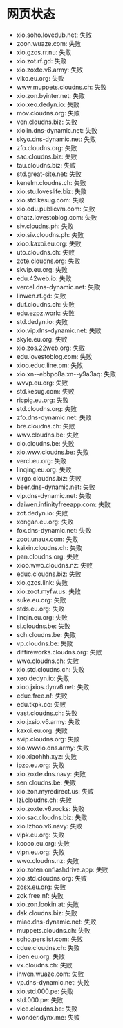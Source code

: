 # 网页状态
- xio.soho.lovedub.net: 失败
- zoon.wuaze.com: 失败
- xio.gzos.rr.nu: 失败
- xio.zot.rf.gd: 失败
- xio.zoxte.v6.army: 失败
- viko.eu.org: 失败
- www.muppets.cloudns.ch: 失败
- xio.zon.byinter.net: 失败
- xio.xeo.dedyn.io: 失败
- mov.cloudns.org: 失败
- ven.cloudns.biz: 失败
- xiolin.dns-dynamic.net: 失败
- skyo.dns-dynamic.net: 失败
- zfo.cloudns.org: 失败
- sac.cloudns.biz: 失败
- tau.cloudns.biz: 失败
- std.great-site.net: 失败
- kenelm.cloudns.ch: 失败
- xio.stu.loveslife.biz: 失败
- xio.std.kesug.com: 失败
- xio.edu.publicvm.com: 失败
- chatz.lovestoblog.com: 失败
- siv.cloudns.ph: 失败
- xio.siv.cloudns.ph: 失败
- xioo.kaxoi.eu.org: 失败
- uto.cloudns.ch: 失败
- zote.cloudns.org: 失败
- skvip.eu.org: 失败
- edu.42web.io: 失败
- vercel.dns-dynamic.net: 失败
- linwen.rf.gd: 失败
- duf.cloudns.ch: 失败
- edu.ezpz.work: 失败
- std.dedyn.io: 失败
- xio.vip.dns-dynamic.net: 失败
- skyle.eu.org: 失败
- xio.zos.22web.org: 失败
- edu.lovestoblog.com: 失败
- xioo.educ.line.pm: 失败
- xio.xn--ebbpo8a.xn--y9a3aq: 失败
- wvvp.eu.org: 失败
- std.kesug.com: 失败
- ricpig.eu.org: 失败
- std.cloudns.org: 失败
- zfo.dns-dynamic.net: 失败
- bre.cloudns.ch: 失败
- wwv.cloudns.be: 失败
- clo.cloudns.be: 失败
- xio.wwv.cloudns.be: 失败
- vercl.eu.org: 失败
- linqing.eu.org: 失败
- virgo.cloudns.biz: 失败
- beer.dns-dynamic.net: 失败
- vip.dns-dynamic.net: 失败
- daiwen.infinityfreeapp.com: 失败
- zot.dedyn.io: 失败
- xongan.eu.org: 失败
- fox.dns-dynamic.net: 失败
- zoot.unaux.com: 失败
- kaixin.cloudns.ch: 失败
- pan.cloudns.org: 失败
- xioo.wwo.cloudns.nz: 失败
- educ.cloudns.biz: 失败
- xio.gzos.link: 失败
- xio.zoot.myfw.us: 失败
- suke.eu.org: 失败
- stds.eu.org: 失败
- linqin.eu.org: 失败
- si.cloudns.be: 失败
- sch.cloudns.be: 失败
- vp.cloudns.be: 失败
- diffireworks.cloudns.org: 失败
- wwo.cloudns.ch: 失败
- xio.std.cloudns.ch: 失败
- xeo.dedyn.io: 失败
- xioo.jxios.dynv6.net: 失败
- educ.free.nf: 失败
- edu.tkpk.cc: 失败
- vast.cloudns.ch: 失败
- xio.jxsio.v6.army: 失败
- kaxoi.eu.org: 失败
- svip.cloudns.org: 失败
- xio.wwvio.dns.army: 失败
- xio.xiaohhh.xyz: 失败
- ipzo.eu.org: 失败
- xio.zoxte.dns.navy: 失败
- sen.cloudns.be: 失败
- xio.zon.myredirect.us: 失败
- lzi.cloudns.ch: 失败
- xio.zoxte.v6.rocks: 失败
- xio.sac.cloudns.biz: 失败
- xio.lzhoo.v6.navy: 失败
- vipk.eu.org: 失败
- kcoco.eu.org: 失败
- vipn.eu.org: 失败
- wwo.cloudns.nz: 失败
- xio.zoten.onflashdrive.app: 失败
- xio.std.cloudns.org: 失败
- zosx.eu.org: 失败
- zok.free.nf: 失败
- xio.zon.lookin.at: 失败
- dsk.cloudns.biz: 失败
- miao.dns-dynamic.net: 失败
- muppets.cloudns.ch: 失败
- soho.perslist.com: 失败
- cdue.cloudns.ch: 失败
- ipen.eu.org: 失败
- vx.cloudns.ch: 失败
- inwen.wuaze.com: 失败
- vp.dns-dynamic.net: 失败
- xio.std.000.pe: 失败
- std.000.pe: 失败
- vice.cloudns.be: 失败
- wonder.dynx.me: 失败
